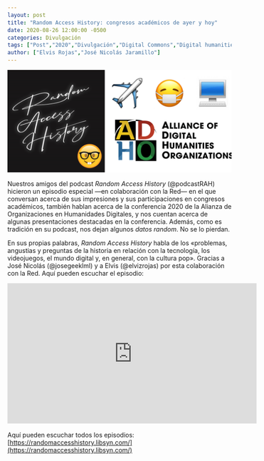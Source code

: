 ```yaml
---
layout: post
title: "Random Access History: congresos académicos de ayer y hoy"
date: 2020-08-26 12:00:00 -0500
categories: Divulgación
tags: ["Post","2020","Divulgación","Digital Commons","Digital humanities","Podcast","Random Access History","Virtual"]  
author: ["Elvis Rojas","José Nicolás Jaramillo"]  
---
```

![Imagen portada](/assets/blog/Portada_random_access.png) 

Nuestros amigos del podcast *Random Access History* (@podcastRAH) hicieron un episodio especial —en colaboración con la Red— en el que conversan acerca de sus impresiones y sus participaciones en congresos académicos, también hablan acerca de la conferencia 2020 de la Alianza de Organizaciones en Humanidades Digitales, y nos cuentan acerca de algunas presentaciones destacadas en la conferencia. Además, como es tradición en su podcast, nos dejan algunos *datos random*. No se lo pierdan.

En sus propias palabras, *Random Access History* habla de los «problemas, angustias y preguntas de la historia en relación con la tecnología, los videojuegos, el mundo digital y, en general, con la cultura pop». Gracias a José Nicolás (@josegeeklml) y a Elvis (@elvizrojas) por esta colaboración con la Red. Aquí pueden escuchar el episodio:

<iframe width="560" height="315" src="https://www.youtube-nocookie.com/embed/Nxg5xLW3L5I?si=38sKikGtmvDJ7q8t" title="YouTube video player" frameborder="0" allow="accelerometer; autoplay; clipboard-write; encrypted-media; gyroscope; picture-in-picture; web-share" allowfullscreen></iframe>

Aquí pueden escuchar todos los episodios: [https://randomaccesshistory.libsyn.com/](https://randomaccesshistory.libsyn.com/)